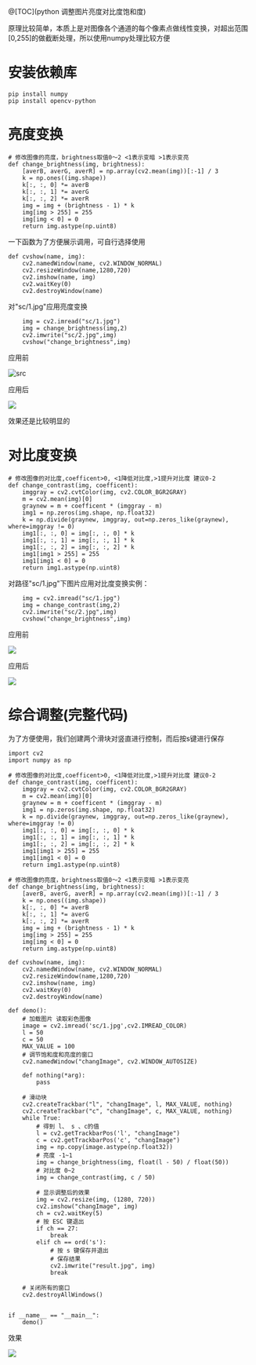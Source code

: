@[TOC](python 调整图片亮度对比度饱和度)



原理比较简单，本质上是对图像各个通道的每个像素点做线性变换，对超出范围[0,255]的做截断处理，所以使用numpy处理比较方便

# 安装依赖库

    pip install numpy
    pip install opencv-python

# 亮度变换

    # 修改图像的亮度，brightness取值0～2 <1表示变暗 >1表示变亮
    def change_brightness(img, brightness):
        [averB, averG, averR] = np.array(cv2.mean(img))[:-1] / 3
        k = np.ones((img.shape))
        k[:, :, 0] *= averB
        k[:, :, 1] *= averG
        k[:, :, 2] *= averR
        img = img + (brightness - 1) * k
        img[img > 255] = 255
        img[img < 0] = 0
        return img.astype(np.uint8)

一下函数为了方便展示调用，可自行选择使用

    def cvshow(name, img):
        cv2.namedWindow(name, cv2.WINDOW_NORMAL)
        cv2.resizeWindow(name,1280,720)
        cv2.imshow(name, img)
        cv2.waitKey(0)
        cv2.destroyWindow(name)

对"sc/1.jpg"应用亮度变换

        img = cv2.imread("sc/1.jpg")
        img = change_brightness(img,2)
        cv2.imwrite("sc/2.jpg",img)
        cvshow("change_brightness",img)

应用前

![src](sc/1.jpg)

应用后

![](sc/2.jpg)

效果还是比较明显的

# 对比度变换

    # 修改图像的对比度,coefficent>0, <1降低对比度,>1提升对比度 建议0-2
    def change_contrast(img, coefficent):
        imggray = cv2.cvtColor(img, cv2.COLOR_BGR2GRAY)
        m = cv2.mean(img)[0]
        graynew = m + coefficent * (imggray - m)
        img1 = np.zeros(img.shape, np.float32)
        k = np.divide(graynew, imggray, out=np.zeros_like(graynew), where=imggray != 0)
        img1[:, :, 0] = img[:, :, 0] * k
        img1[:, :, 1] = img[:, :, 1] * k
        img1[:, :, 2] = img[:, :, 2] * k
        img1[img1 > 255] = 255
        img1[img1 < 0] = 0
        return img1.astype(np.uint8)

对路径"sc/1.jpg"下图片应用对比度变换实例：

        img = cv2.imread("sc/1.jpg")
        img = change_contrast(img,2)
        cv2.imwrite("sc/2.jpg",img)
        cvshow("change_brightness",img)

应用前

![](sc/1.jpg)

应用后

![](sc/3.jpg)

# 综合调整(完整代码)

为了方便使用，我们创建两个滑块对竖直进行控制，而后按s键进行保存

    import cv2
    import numpy as np
    
    # 修改图像的对比度,coefficent>0, <1降低对比度,>1提升对比度 建议0-2
    def change_contrast(img, coefficent):
        imggray = cv2.cvtColor(img, cv2.COLOR_BGR2GRAY)
        m = cv2.mean(img)[0]
        graynew = m + coefficent * (imggray - m)
        img1 = np.zeros(img.shape, np.float32)
        k = np.divide(graynew, imggray, out=np.zeros_like(graynew), where=imggray != 0)
        img1[:, :, 0] = img[:, :, 0] * k
        img1[:, :, 1] = img[:, :, 1] * k
        img1[:, :, 2] = img[:, :, 2] * k
        img1[img1 > 255] = 255
        img1[img1 < 0] = 0
        return img1.astype(np.uint8)
    
    # 修改图像的亮度，brightness取值0～2 <1表示变暗 >1表示变亮
    def change_brightness(img, brightness):
        [averB, averG, averR] = np.array(cv2.mean(img))[:-1] / 3
        k = np.ones((img.shape))
        k[:, :, 0] *= averB
        k[:, :, 1] *= averG
        k[:, :, 2] *= averR
        img = img + (brightness - 1) * k
        img[img > 255] = 255
        img[img < 0] = 0
        return img.astype(np.uint8)
    
    def cvshow(name, img):
        cv2.namedWindow(name, cv2.WINDOW_NORMAL)
        cv2.resizeWindow(name,1280,720)
        cv2.imshow(name, img)
        cv2.waitKey(0)
        cv2.destroyWindow(name)
    
    def demo():
        # 加载图片 读取彩色图像
        image = cv2.imread('sc/1.jpg',cv2.IMREAD_COLOR)
        l = 50
        c = 50
        MAX_VALUE = 100
        # 调节饱和度和亮度的窗口
        cv2.namedWindow("changImage", cv2.WINDOW_AUTOSIZE)
    
        def nothing(*arg):
            pass
    
        # 滑动块
        cv2.createTrackbar("l", "changImage", l, MAX_VALUE, nothing)
        cv2.createTrackbar("c", "changImage", c, MAX_VALUE, nothing)
        while True:
            # 得到 l、 s 、c的值
            l = cv2.getTrackbarPos('l', "changImage")
            c = cv2.getTrackbarPos('c', "changImage")
            img = np.copy(image.astype(np.float32))
            # 亮度 -1~1
            img = change_brightness(img, float(l - 50) / float(50))
            # 对比度 0~2
            img = change_contrast(img, c / 50)
    
            # 显示调整后的效果
            img = cv2.resize(img, (1280, 720))
            cv2.imshow("changImage", img)
            ch = cv2.waitKey(5)
            # 按 ESC 键退出
            if ch == 27:
                break
            elif ch == ord('s'):
                # 按 s 键保存并退出
                # 保存结果
                cv2.imwrite("result.jpg", img)
                break
    
        # 关闭所有的窗口
        cv2.destroyAllWindows()
    
    
    if __name__ == "__main__":
        demo()

效果

![](sc/ls.png)
